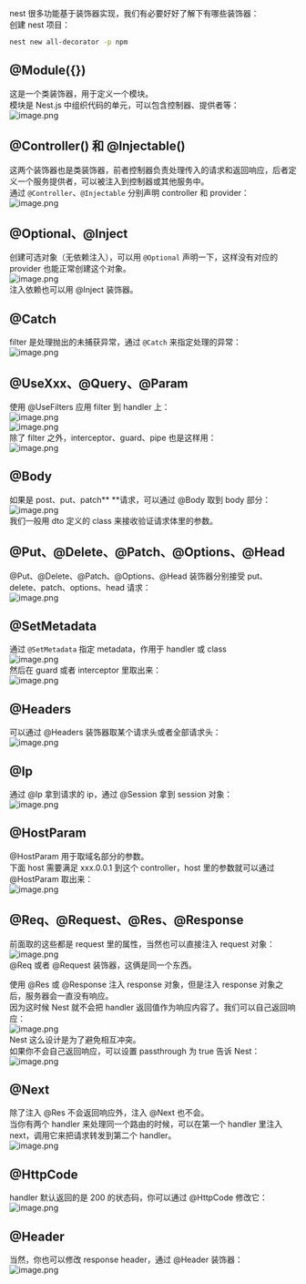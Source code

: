 nest 很多功能基于装饰器实现，我们有必要好好了解下有哪些装饰器：<br />创建 nest 项目：
```bash
nest new all-decorator -p npm
```

## @Module({})
这是一个类装饰器，用于定义一个模块。<br />模块是 Nest.js 中组织代码的单元，可以包含控制器、提供者等：<br />![image.png](https://cdn.nlark.com/yuque/0/2023/png/21596389/1686408310818-bf8ba5fd-ff6b-4228-b39b-d135143fa318.png#averageHue=%232e2d2b&clientId=ue69b1856-feb8-4&from=paste&height=153&id=uaee8089b&originHeight=306&originWidth=816&originalType=binary&ratio=2&rotation=0&showTitle=false&size=50195&status=done&style=none&taskId=u32bf20ee-fee0-4cf5-ae6d-b6ba202b868&title=&width=408)

## @Controller() 和 @Injectable()
这两个装饰器也是类装饰器，前者控制器负责处理传入的请求和返回响应，后者定义一个服务提供者，可以被注入到控制器或其他服务中。<br />通过 `@Controller`、`@Injectable` 分别声明 controller 和 provider：<br />![image.png](https://cdn.nlark.com/yuque/0/2023/png/21596389/1686408371516-1c8c97b5-6a8d-4958-a554-5547392feef4.png#averageHue=%2337332c&clientId=ue69b1856-feb8-4&from=paste&height=70&id=u598252e1&originHeight=140&originWidth=1300&originalType=binary&ratio=2&rotation=0&showTitle=false&size=42957&status=done&style=none&taskId=ue4378a56-0eaf-4302-b01b-5335bd367f8&title=&width=650)

## @Optional、@Inject
创建可选对象（无依赖注入），可以用 `@Optional` 声明一下，这样没有对应的 provider 也能正常创建这个对象。<br />![image.png](https://cdn.nlark.com/yuque/0/2023/png/21596389/1686408762999-a056f8a2-43d9-4e5a-8691-ffe8cd419d3b.png#averageHue=%23312e2b&clientId=ue69b1856-feb8-4&from=paste&height=186&id=ubb8f660e&originHeight=430&originWidth=1318&originalType=binary&ratio=2&rotation=0&showTitle=false&size=72433&status=done&style=none&taskId=uaceca630-c24d-4489-bf33-64663749e9b&title=&width=571)<br />注入依赖也可以用 @Inject 装饰器。

## @Catch
filter 是处理抛出的未捕获异常，通过 `@Catch` 来指定处理的异常：<br />![image.png](https://cdn.nlark.com/yuque/0/2023/png/21596389/1686409319833-455f489a-b50d-4891-89ec-1a8643a7eeb3.png#averageHue=%232e2d2b&clientId=ue69b1856-feb8-4&from=paste&height=388&id=u3a585d3e&originHeight=1010&originWidth=1578&originalType=binary&ratio=2&rotation=0&showTitle=false&size=175091&status=done&style=none&taskId=u62ef812c-d618-486a-9b29-3d6b40509eb&title=&width=606)

## @UseXxx、@Query、@Param
使用 @UseFilters 应用 filter 到 handler 上：<br />![image.png](https://cdn.nlark.com/yuque/0/2023/png/21596389/1686409349507-702b3079-987e-422a-80a8-47fc916958a4.png#averageHue=%232e2d2b&clientId=ue69b1856-feb8-4&from=paste&height=316&id=u720ab824&originHeight=756&originWidth=1804&originalType=binary&ratio=2&rotation=0&showTitle=false&size=146029&status=done&style=none&taskId=u050e3117-490d-47c8-a5cb-c1707e3e77e&title=&width=755)<br />![image.png](https://cdn.nlark.com/yuque/0/2023/png/21596389/1686409381750-0a9c6170-2aa1-4847-b543-5e6d50ca0422.png#averageHue=%231e1e1c&clientId=ue69b1856-feb8-4&from=paste&height=168&id=u62765967&originHeight=336&originWidth=724&originalType=binary&ratio=2&rotation=0&showTitle=false&size=29996&status=done&style=none&taskId=u1698d82e-c736-4dea-ba85-caf300ae4a5&title=&width=362)<br />除了 filter 之外，interceptor、guard、pipe 也是这样用：<br />![image.png](https://cdn.nlark.com/yuque/0/2023/png/21596389/1686409705702-e7b7d88e-862c-4b35-959c-96e47812025f.png#averageHue=%232e2d2b&clientId=ue69b1856-feb8-4&from=paste&height=454&id=u5b524288&originHeight=1340&originWidth=1416&originalType=binary&ratio=2&rotation=0&showTitle=false&size=219659&status=done&style=none&taskId=u46dae802-1e3e-4372-9430-17c6ba666a0&title=&width=480)

## @Body
如果是 post、put、patch** **请求，可以通过 @Body 取到 body 部分：<br />![image.png](https://cdn.nlark.com/yuque/0/2023/png/21596389/1686447899628-8c81c1ec-c142-424d-b6d5-e56eff03ff53.png#averageHue=%23312f2c&clientId=u56b5bc7a-51c9-4&from=paste&height=216&id=u01a01c23&originHeight=432&originWidth=1356&originalType=binary&ratio=2&rotation=0&showTitle=false&size=79656&status=done&style=none&taskId=ueff6740b-6bc9-437f-95b4-5f33fe9ad84&title=&width=678)<br />我们一般用 dto 定义的 class 来接收验证请求体里的参数。

## @Put、@Delete、@Patch、@Options、@Head
@Put、@Delete、@Patch、@Options、@Head 装饰器分别接受 put、delete、patch、options、head 请求：<br />![image.png](https://cdn.nlark.com/yuque/0/2023/png/21596389/1686448159943-3c00c47d-cb03-4ce7-b74d-8650be342db4.png#averageHue=%2333302c&clientId=u56b5bc7a-51c9-4&from=paste&height=509&id=uf474e54e&originHeight=1288&originWidth=400&originalType=binary&ratio=2&rotation=0&showTitle=false&size=74771&status=done&style=none&taskId=uade51a13-3f39-42d7-a562-409527d9d4e&title=&width=158)

## @SetMetadata
通过 `@SetMetadata` 指定 metadata，作用于 handler 或 class<br />![image.png](https://cdn.nlark.com/yuque/0/2023/png/21596389/1686448932281-49c8e61a-4a35-4225-ab5f-22833ad7ba8c.png#averageHue=%23322f2c&clientId=u56b5bc7a-51c9-4&from=paste&height=263&id=udb4f3007&originHeight=526&originWidth=854&originalType=binary&ratio=2&rotation=0&showTitle=false&size=74449&status=done&style=none&taskId=uc337fdce-02f2-417e-a04d-7392fe7c22f&title=&width=427)<br />然后在 guard 或者 interceptor 里取出来：<br />![image.png](https://cdn.nlark.com/yuque/0/2023/png/21596389/1686448981067-bdf380c3-d6e6-456a-a6d1-fa596832c1dd.png#averageHue=%23322f2b&clientId=u56b5bc7a-51c9-4&from=paste&height=426&id=uf7a010cb&originHeight=852&originWidth=1726&originalType=binary&ratio=2&rotation=0&showTitle=false&size=158590&status=done&style=none&taskId=u3aa6d19d-17d8-439a-8b8c-a295c8bdd7e&title=&width=863)

## @Headers
可以通过 @Headers 装饰器取某个请求头或者全部请求头：<br />![image.png](https://cdn.nlark.com/yuque/0/2023/png/21596389/1686449246067-111c59af-8afd-49bd-a5e6-45bf8a7e2b82.png#averageHue=%232f2e2d&clientId=u56b5bc7a-51c9-4&from=paste&height=242&id=u5942cf5a&originHeight=636&originWidth=1994&originalType=binary&ratio=2&rotation=0&showTitle=false&size=153265&status=done&style=none&taskId=u37358733-7da1-4fb3-9738-4ac4282c9e2&title=&width=759)

## @Ip
通过 @Ip 拿到请求的 ip，通过 @Session 拿到 session 对象：<br />![image.png](https://cdn.nlark.com/yuque/0/2023/png/21596389/1686449541437-84cbadea-f930-4246-b8e5-c9c07e4c12c7.png#averageHue=%23302e2c&clientId=u56b5bc7a-51c9-4&from=paste&height=267&id=u36c6da15&originHeight=534&originWidth=942&originalType=binary&ratio=2&rotation=0&showTitle=false&size=65269&status=done&style=none&taskId=u8a1d6e9b-b7ee-43d3-9f24-a8ae45ec80f&title=&width=471)

## @HostParam
@HostParam 用于取域名部分的参数。<br />下面 host 需要满足 xxx.0.0.1 到这个 controller，host 里的参数就可以通过 @HostParam 取出来：<br />![image.png](https://cdn.nlark.com/yuque/0/2024/png/21596389/1709090008374-82ea7d36-02ac-47be-a770-7230da51448c.png#averageHue=%23464442&clientId=u97df35b2-55e4-4&from=paste&height=231&id=uaf94b119&originHeight=462&originWidth=1692&originalType=binary&ratio=2&rotation=0&showTitle=false&size=96931&status=done&style=none&taskId=u41101f16-b56b-4af2-89d0-f6480143575&title=&width=846)

## @Req、@Request、@Res、@Response
前面取的这些都是 request 里的属性，当然也可以直接注入 request 对象：<br />![image.png](https://cdn.nlark.com/yuque/0/2023/png/21596389/1686453804267-f4a35225-155c-4a4c-b98e-b5fd4181cec0.png#averageHue=%23302e2c&clientId=u56b5bc7a-51c9-4&from=paste&height=268&id=uc098ba31&originHeight=536&originWidth=882&originalType=binary&ratio=2&rotation=0&showTitle=false&size=76943&status=done&style=none&taskId=u7df1ed80-0303-4b8e-a521-a9a000d7969&title=&width=441)<br />@Req 或者 @Request 装饰器，这俩是同一个东西。

使用 @Res 或 @Response 注入 response 对象，但是注入 response 对象之后，服务器会一直没有响应。<br />因为这时候 Nest 就不会把 handler 返回值作为响应内容了。我们可以自己返回响应：<br />![image.png](https://cdn.nlark.com/yuque/0/2023/png/21596389/1686453975966-a243a1a7-ec27-49af-8e8e-a4a5271034dd.png#averageHue=%23312f2c&clientId=u56b5bc7a-51c9-4&from=paste&height=186&id=u4a7edcbd&originHeight=372&originWidth=698&originalType=binary&ratio=2&rotation=0&showTitle=false&size=45611&status=done&style=none&taskId=ud99e4f87-039a-44e8-acca-e30cdf97707&title=&width=349)<br />Nest 这么设计是为了避免相互冲突。<br />如果你不会自己返回响应，可以设置 passthrough 为 true 告诉 Nest：<br />![image.png](https://cdn.nlark.com/yuque/0/2023/png/21596389/1686454086356-faa726ef-6524-47da-b9a8-47e25129468d.png#averageHue=%232e2d2b&clientId=u56b5bc7a-51c9-4&from=paste&height=227&id=u760e6680&originHeight=480&originWidth=1142&originalType=binary&ratio=2&rotation=0&showTitle=false&size=61878&status=done&style=none&taskId=u24b57822-e2fd-4412-be82-b7251212785&title=&width=539)

## @Next
除了注入 @Res 不会返回响应外，注入 @Next 也不会。<br />当你有两个 handler 来处理同一个路由的时候，可以在第一个 handler 里注入 next，调用它来把请求转发到第二个 handler。<br />![image.png](https://cdn.nlark.com/yuque/0/2024/png/21596389/1709089130298-cb4e97de-f7ac-4041-82af-a6a8c68f8a61.png#averageHue=%232f2f2e&clientId=u97df35b2-55e4-4&from=paste&height=390&id=uc56698d8&originHeight=780&originWidth=1682&originalType=binary&ratio=2&rotation=0&showTitle=false&size=159768&status=done&style=none&taskId=ue52a0279-1e4a-4856-bbb9-48008b0eef5&title=&width=841)

## @HttpCode
handler 默认返回的是 200 的状态码，你可以通过 @HttpCode 修改它：<br />![image.png](https://cdn.nlark.com/yuque/0/2024/png/21596389/1709088572795-be3329a0-6eef-4518-b6e4-c10e96ec1698.png#averageHue=%236d6b6a&clientId=u97df35b2-55e4-4&from=paste&height=135&id=u92cc8f40&originHeight=270&originWidth=1352&originalType=binary&ratio=2&rotation=0&showTitle=false&size=49629&status=done&style=none&taskId=u02203a94-30d9-4e25-b617-fdf7e9cdf68&title=&width=676)

## @Header
当然，你也可以修改 response header，通过 @Header 装饰器：<br />![image.png](https://cdn.nlark.com/yuque/0/2024/png/21596389/1709088658283-5fbd8112-c2ab-41a3-b954-4e0e47eae6be.png#averageHue=%23686664&clientId=u97df35b2-55e4-4&from=paste&height=217&id=u978d8be6&originHeight=512&originWidth=1510&originalType=binary&ratio=2&rotation=0&showTitle=false&size=131305&status=done&style=none&taskId=u9117e0c7-3cef-467d-b5ba-e1631ddf58e&title=&width=639)




